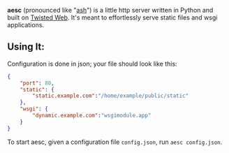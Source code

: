 __aesc__ (pronounced like "[ash][]") is a little http server written in Python and built on [Twisted Web][]. It's meant to effortlessly serve static files and wsgi applications.

[ash]: http://en.wiktionary.org/wiki/%C3%A6sc#Old_English
[Twisted Web]: http://cherrypy.org/

## Using It:

Configuration is done in json; your file should look like this:

````json
{
    "port": 80,
    "static": {
        "static.example.com":"/home/example/public/static"
    },
    "wsgi": {
        "dynamic.example.com":"wsgimodule.app"
    }
}
````

To start aesc, given a configuration file `config.json`, run `aesc config.json`.
